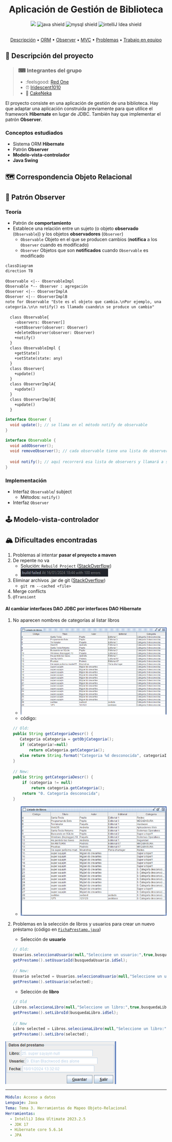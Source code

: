 <h1 align="center"> Aplicación de Gestión de Biblioteca</h1>
<div align="center">
<img src="https://img.shields.io/badge/Hibernate-59666C?style=for-the-badge&logo=Hibernate&logoColor=white" />
<img alt="java shield" src="https://img.shields.io/badge/java-%23ED8B00.svg?style=for-the-badge&logo=openjdk&logoColor=white" />
<img alt="mysql shield" src="https://img.shields.io/badge/MySQL-005C84?style=for-the-badge&logo=mysql&logoColor=white" />
<img alt="intelliJ Idea shield" src="https://img.shields.io/badge/IntelliJ_IDEA-000000.svg?style=for-the-badge&logo=intellij-idea&logoColor=white" />
</div>
<br>
<p align="center">
  <a href="#-descripción-del-proyecto">Descripción</a> •
  <a href="#-correspondencia-objeto-relacional">ORM</a> •
  <a href="#-patrón-observer">Observer</a> •
  <a href="#-modelo-vista-controlador">MVC</a> •
  <a href="#-dificultades-encontradas">Problemas</a> •
  <a href="./collaboration.md">Trabajo en equipo</a>
</p>

## 📜 Descripción del proyecto

> ### ⌨ Integrantes del grupo
>
> - :feelsgood: [Red One](https://github.com/Vtsfactory16) 
> - ⏰ [Iridescent1010](https://github.com/Iridescent1010) 
> - 🖤 [CakeNeka](https://github.com/cakeneka) 

El proyecto consiste en una aplicación de gestión de una biblioteca. 
Hay que adaptar una aplicación construida previamente para que utilice el framework
**Hibernate** en lugar de JDBC. También hay que implementar el patrón
**Observer**.

### Conceptos estudiados

- Sistema ORM **Hibernate**
- Patrón **Observer**
- **Modelo-vista-controlador**
- **Java Swing**

## 🗺 Correspondencia Objeto Relacional

## 🔭 Patrón Observer

### Teoría

- Patrón de **comportamiento**
- Establece una relación entre un sujeto (o objeto **observado** (`Observable`)) y los objetos **observadores** (`Observer`)
    - `Observable` Objeto en el que se producen cambios (**notifica** a los `Observer` cuando es modificado)
    - `Observer` Objetos que son **notificados** cuando `Observable` es modificado

```mermaid
classDiagram
direction TB

Observable <|-- ObservableImpl 
Observable *-- Observer : agregación
Observer <|-- ObserverImplA  
Observer <|-- ObserverImplB
note for Observable "Este es el objeto que cambia.\nPor ejemplo, una categoría.\n\n notify() es llamado cuando\n se produce un cambio"
  
  class Observable{
    -observers: Observer[]
    +setObserver(observer: Observer)
    +deleteObserver(observer: Observer)
    +notify() 
  }
  class ObservableImpl {
    +getState()
    +setState(state: any)
  }
  class Observer{
    +update()
  }
  class ObserverImplA{
    +update()
  }
  class ObserverImplB{
    +update()
  }
```

```java
interface Observer {
  void update(); // se llama en el método notify de observable
}
```

```java
interface Observable {
  void addObserver(); 
  void removeObserver(); // cada observable tiene una lista de observers

  void notify(); // aquí recorrerá esa lista de observers y llamará a sus métodos update()
}
```

### Implementación

- Interfaz `Observable`/ subject
  - Métodos: `notify()`
- Interfaz `Observer`

## 🕹 Modelo-vista-controlador

## 🏔 Dificultades encontradas

1. Problemas al intentar **pasar el proyecto a maven**
2. De repente no va
    - Solución: `Rebuild Project` ([StackOverflow](https://stackoverflow.com/questions/12132003/getting-cannot-find-symbol-in-java-project-in-intellij))
    - ![evidencia visual](./media/build_failed.jpeg)
3. Eliminar archivos .jar de git ([StackOverflow](https://stackoverflow.com/questions/1274057/how-do-i-make-git-forget-about-a-file-that-was-tracked-but-is-now-in-gitignore))
    - `git rm --cached <file>`
4. Merge conflicts
5. `@Transient`


#### Al cambiar interfaces DAO JDBC por interfaces DAO Hibernate

1. No aparecen nombres de categorías al listar libros
    - ![captura](./media/unknown_categories.png)
    - código:
    ```java
    // Old:
    public String getCategoriaDescr() {
       Categoria oCategoria = getObjCategoria();
       if (oCategoria!=null)
           return oCategoria.getCategoria();
       else return String.format("Categoria %d desconocida", categoriaId);
    }

    // New:    
    public String getCategoriaDescr() {
        if (categoria != null)
            return categoria.getCategoria();
        return "0. Categoría desconocida";
    }
    ```
    - ![captura](./media/known_categories.png)

2. Problemas en la selección de libros y usuarios para crear un nuevo préstamo
(código en [`FichaPrestamo.java`](./Biblioteca%20MVC/src/vista/FichaPrestamo.java))
    - Selección de **usuario**

    ```java
    // Old:
    Usuarios.seleccionaUsuario(null,"Seleccione un usuario:",true,busquedaUsuario);
    getPrestamo().setUsuarioId(busquedaUsuario.idSel);

    // New:
    Usuario selected = Usuarios.seleccionaUsuario(null,"Seleccione un usuario:",true,busquedaUsuario).getUsuario();
    getPrestamo().setUsuario(selected);

    ```
    - Selección de **libro**

    ```java
    // Old
    Libros.seleccionaLibro(null,"Seleccione un libro:",true,busquedaLibro);
    getPrestamo().setLibroId(busquedaLibro.idSel);

    // New
    Libro selected = Libros.seleccionaLibro(null,"Seleccione un libro:",true,busquedaLibro).getLibro();
    getPrestamo().setLibro(selected);
    ```

![captura](./media/prestamo_creation.png)

---

```yaml
Módulo: Acceso a datos
Lenguaje: Java
Tema: Tema 3. Herramientas de Mapeo Objeto-Relacional
Herramientas:
  - IntelliJ Idea Ultimate 2023.2.5
  - JDK 17
  - Hibernate core 5.6.14
  - JPA
```
